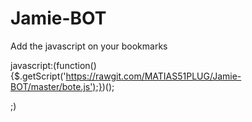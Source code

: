 # Jamie-BOT

Add the javascript on your bookmarks



javascript:(function(){$.getScript('https://rawgit.com/MATIAS51PLUG/Jamie-BOT/master/bote.js');})();

;)
